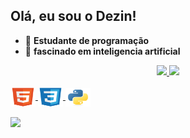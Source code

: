 ## Olá, eu sou o Dezin!
- 👾 <b>Estudante de programação</b><br>
- 👾 <b>fascinado em inteligencia artificial</b><br>
<div align="center">
  <a href="https://github.com/dezinelias">
  <img height="140em" src="https://github-readme-stats.vercel.app/api?username=dezinelias&show_icons=true&theme=dracula&include_all_commits=true&count_private=true"/>
  <img height="140em" src="https://github-readme-stats.vercel.app/api/top-langs/?username=dezinelias&layout=compact&langs_count=7&theme=dracula"/>
</div>
<div><br>
   <img align="center" alt="dezin-HTML" height="30" width="40" src="https://raw.githubusercontent.com/devicons/devicon/master/icons/html5/html5-original.svg">
    <img align="center" alt="dezin-CSS" height="30" width="40" src="https://raw.githubusercontent.com/devicons/devicon/master/icons/css3/css3-original.svg">
  <img align="center" alt="dezin-Python" height="30" width="40" src="https://raw.githubusercontent.com/devicons/devicon/master/icons/python/python-original.svg">
</div><br>
<div> 
  <a href="https://instagram.com/ohdezin" target="_blank"><img src="https://img.shields.io/badge/-Instagram-%23E4405F?style=for-the-badge&logo=instagram&logoColor=white" target="_blank"></a>
</div>
